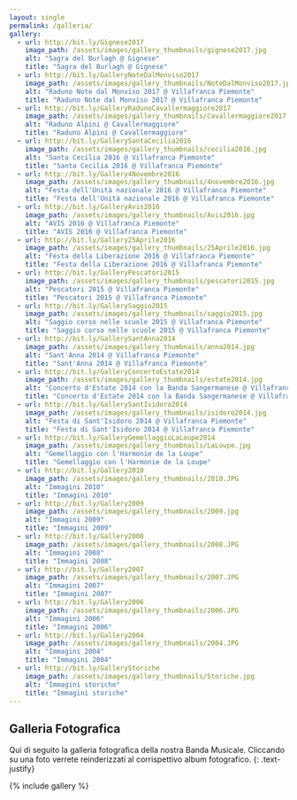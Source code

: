 ```yaml
---
layout: single
permalink: /galleria/
gallery:
  - url: http://bit.ly/Gignese2017
    image_path: /assets/images/gallery_thumbnails/gignese2017.jpg
    alt: "Sagra del Burlagh @ Gignese"
    title: "Sagra del Burlagh @ Gignese"
  - url: http://bit.ly/GalleryNoteDalMonviso2017
    image_path: /assets/images/gallery_thumbnails/NoteDalMonviso2017.jpg
    alt: "Raduno Note dal Monviso 2017 @ Villafranca Piemonte"
    title: "Raduno Note dal Monviso 2017 @ Villafranca Piemonte"
  - url: http://bit.ly/GalleryRadunoCavallermaggiore2017
    image_path: /assets/images/gallery_thumbnails/Cavallermaggiore2017.jpg
    alt: "Raduno Alpini @ Cavallermaggiore"
    title: "Raduno Alpini @ Cavallermaggiore"
  - url: http://bit.ly/GallerySantaCecilia2016
    image_path: /assets/images/gallery_thumbnails/cecilia2016.jpg
    alt: "Santa Cecilia 2016 @ Villafranca Piemonte"
    title: "Santa Cecilia 2016 @ Villafranca Piemonte"
  - url: http://bit.ly/Gallery4Novembre2016
    image_path: /assets/images/gallery_thumbnails/4novembre2016.jpg
    alt: "Festa dell'Unità nazionale 2016 @ Villafranca Piemonte"
    title: "Festa dell'Unità nazionale 2016 @ Villafranca Piemonte"
  - url: http://bit.ly/GalleryAvis2016
    image_path: /assets/images/gallery_thumbnails/Avis2016.jpg
    alt: "AVIS 2016 @ Villafranca Piemonte"
    title: "AVIS 2016 @ Villafranca Piemonte"
  - url: http://bit.ly/Gallery25Aprile2016
    image_path: /assets/images/gallery_thumbnails/25Aprile2016.jpg
    alt: "Festa della Liberazione 2016 @ Villafranca Piemonte"
    title: "Festa della Liberazione 2016 @ Villafranca Piemonte"
  - url: http://bit.ly/GalleryPescatori2015
    image_path: /assets/images/gallery_thumbnails/pescatori2015.jpg
    alt: "Pescatori 2015 @ Villafranca Piemonte"
    title: "Pescatori 2015 @ Villafranca Piemonte"
  - url: http://bit.ly/GallerySaggio2015
    image_path: /assets/images/gallery_thumbnails/saggio2015.jpg
    alt: "Saggio corso nelle scuole 2015 @ Villafranca Piemonte"
    title: "Saggio corso nelle scuole 2015 @ Villafranca Piemonte"
  - url: http://bit.ly/GallerySantAnna2014
    image_path: /assets/images/gallery_thumbnails/anna2014.jpg
    alt: "Sant'Anna 2014 @ Villafranca Piemonte"
    title: "Sant'Anna 2014 @ Villafranca Piemonte"
  - url: http://bit.ly/GalleryConcertoEstate2014
    image_path: /assets/images/gallery_thumbnails/estate2014.jpg
    alt: "Concerto d'Estate 2014 con la Banda Sangermanese @ Villafranca Piemonte"
    title: "Concerto d'Estate 2014 con la Banda Sangermanese @ Villafranca Piemonte"
  - url: http://bit.ly/GallerySantIsidoro2014
    image_path: /assets/images/gallery_thumbnails/isidoro2014.jpg
    alt: "Festa di Sant'Isidoro 2014 @ Villafranca Piemonte"
    title: "Festa di Sant'Isidoro 2014 @ Villafranca Piemonte"
  - url: http://bit.ly/GalleryGemellaggioLaLoupe2014
    image_path: /assets/images/gallery_thumbnails/LaLoupe.jpg
    alt: "Gemellaggio con l'Harmonie de la Loupe"
    title: "Gemellaggio con l'Harmonie de la Loupe"
  - url: http://bit.ly/Gallery2010
    image_path: /assets/images/gallery_thumbnails/2010.JPG
    alt: "Immagini 2010"
    title: "Immagini 2010"
  - url: http://bit.ly/Gallery2009
    image_path: /assets/images/gallery_thumbnails/2009.jpg
    alt: "Immagini 2009"
    title: "Immagini 2009"
  - url: http://bit.ly/Gallery2008
    image_path: /assets/images/gallery_thumbnails/2008.JPG
    alt: "Immagini 2008"
    title: "Immagini 2008"
  - url: http://bit.ly/Gallery2007
    image_path: /assets/images/gallery_thumbnails/2007.JPG
    alt: "Immagini 2007"
    title: "Immagini 2007"
  - url: http://bit.ly/Gallery2006
    image_path: /assets/images/gallery_thumbnails/2006.JPG
    alt: "Immagini 2006"
    title: "Immagini 2006"
  - url: http://bit.ly/Gallery2004
    image_path: /assets/images/gallery_thumbnails/2004.JPG
    alt: "Immagini 2004"
    title: "Immagini 2004"
  - url: http://bit.ly/GalleryStoriche
    image_path: /assets/images/gallery_thumbnails/Storiche.jpg
    alt: "Immagini storiche"
    title: "Immagini storiche"
---
```


## Galleria Fotografica

Qui di seguito la galleria fotografica della nostra Banda Musicale. Cliccando su una foto verrete reinderizzati al corrispettivo album fotografico.
{: .text-justify}

{% include gallery %}
